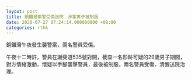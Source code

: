 ```yaml
---
layout: post
title: 銅鑼灣兩警受傷送院　涉案男子被制服
date: 2020-07-27 07:24:14.000000000 +08:00
categories: rthk
---
```


銅鑼灣午夜發生襲警案，兩名警員受傷。

午夜十二時許，警員在謝斐道535號對開，截查一名形跡可疑的29歲男子期間，對方情緒激動，懷疑以手腳襲擊警員，最後被制服，兩名警員受傷，清醒送院治理。
